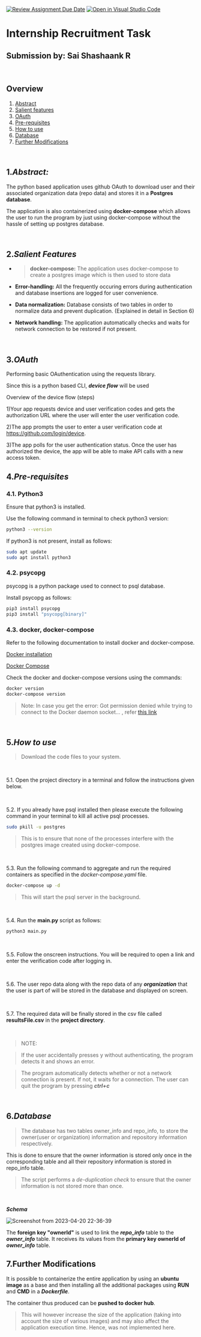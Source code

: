 [![Review Assignment Due Date](https://classroom.github.com/assets/deadline-readme-button-24ddc0f5d75046c5622901739e7c5dd533143b0c8e959d652212380cedb1ea36.svg)](https://classroom.github.com/a/U95dUAR4)
[![Open in Visual Studio Code](https://classroom.github.com/assets/open-in-vscode-718a45dd9cf7e7f842a935f5ebbe5719a5e09af4491e668f4dbf3b35d5cca122.svg)](https://classroom.github.com/online_ide?assignment_repo_id=10873508&assignment_repo_type=AssignmentRepo)

# Internship Recruitment Task
## Submission by: Sai Shashaank R

&nbsp;

## Overview

1. [Abstract](#1abstract)
1. [Salient features](#2salient-features)
1. [OAuth](#3oauth)
1. [Pre-requisites](#4pre-requisites)
1. [How to use](#5how-to-use)
1. [Database](#6database)
1. [Further Modifications](#7further-modifications)

&nbsp;

## 1.*Abstract:*

The python based application uses github OAuth to download user and their associated organization data (repo data) and stores it in a **Postgres database**. 

The application is also containerized using **docker-compose** which allows the user to run the program by just using docker-compose without the hassle of setting up postgres database.

&nbsp;

## 2.*Salient Features*

* > **docker-compose:** The application uses docker-compose to create a postgres image which is then used to store data

* **Error-handling:** All the frequently occuring errors during authentication and database insertions are logged for user convenience.

* **Data normalization:** Database consists of two tables in order to normalize data and prevent duplication. (Explained in detail in Section 6)
  
* **Network handling:** The application automatically checks and waits for network connection to be restored if not present.

&nbsp;

## 3.*OAuth*

Performing basic OAuthentication using the requests library.

Since this is a python based CLI, ***device flow*** will be used

Overview of the device flow (steps)

  1)Your app requests device and user verification codes and gets the authorization URL where the user will enter the user verification code.

  2)The app prompts the user to enter a user verification code at https://github.com/login/device.

  3)The app polls for the user authentication status. Once the user has authorized the device, the app will be able to make API calls with a new access token.

## 4.*Pre-requisites*

###    **4.1. Python3**


Ensure that python3 is installed.

Use the following command in terminal to check python3 version:

```bash
python3 --version
```

If python3 is not present, install as follows:

```bash
sudo apt update
sudo apt install python3
```

###    **4.2. psycopg**
psycopg is a python package used to connect to psql database.

Install psycopg as follows:

```bash
pip3 install psycopg
pip3 install "psycopg[binary]"
```

###    **4.3. docker, docker-compose**

Refer to the following documentation to install docker and docker-compose.

[Docker installation](https://docs.docker.com/engine/install/)

[Docker Compose](https://docs.docker.com/compose/install/linux/)


Check the docker and docker-compose versions using the commands:

```bash
docker version
docker-compose version
```

> Note: In case you get the error: Got permission denied while trying to connect to the Docker daemon socket... , refer [this link](https://www.digitalocean.com/community/questions/how-to-fix-docker-got-permission-denied-while-trying-to-connect-to-the-docker-daemon-socket)

&nbsp;

## 5.*How to use*

> Download the code files to your system.

&nbsp;

5.1. Open the project directory in a terminal and follow the instructions given below.

&nbsp;

5.2. If you already have psql installed then please execute the following command in your terminal to kill all active psql processes.

```bash
sudo pkill -u postgres
```

> This is to ensure that none of the processes interfere with the postgres image created using docker-compose.

&nbsp;

5.3. Run the following command to aggregate and run the required containers as specified in the *docker-compose.yaml* file.

```bash
docker-compose up -d
```

> This will start the psql server in the background.

&nbsp;

5.4. Run the **main.py** script as follows:

```bash
python3 main.py
```

&nbsp;

5.5. Follow the onscreen instructions. You will be required to open a link and enter the verification code after logging in.

&nbsp;

5.6. The user repo data along with the repo data of any ***organization*** that the user is part of will be stored in the database and displayed on screen.

&nbsp;

5.7. The required data will be finally stored in the csv file called **resultsFile.csv** in the **project directory**.

&nbsp;
>NOTE:

> If the user accidentally presses y without authenticating, the program detects it and shows an error.

> The program automatically detects whether or not a network connection is present. If not, it waits for a connection. The user can quit the program by pressing ***ctrl+c***

&nbsp;

## 6.*Database*

> The database has two tables owner_info and repo_info, to store the owner(user or organization) information and repository information respectively.

This is done to ensure that the owner information is stored only once in the corresponding table and all their repository information is stored in repo_info table.

> The script performs a *de-duplication check* to ensure that the owner information is not stored more than once.

&nbsp;

***Schema***

![Screenshot from 2023-04-20 22-36-39](https://user-images.githubusercontent.com/96949956/233438285-eba07b6b-b596-4f93-b966-072aa08a0d83.png)

The **foreign key "ownerId"** is used to link the  ***repo_info*** table to the  ***owner_info***  table. It receives its values from the **primary key ownerId of  *owner_info***  table.

## 7.Further Modifications

It is possible to containerize the entire application by using an **ubuntu image** as a base and then installing all the additional packages using **RUN** and **CMD** in a ***Dockerfile***. 

The container thus produced can be **pushed to docker hub**.

> This will however increase the size of the application (taking into account the size of various images) and may also affect the application execution time. Hence, was not implemented here.

